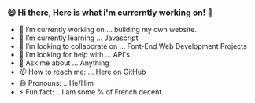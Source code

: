 ### 😄 Hi there, Here is what i'm currerntly working on! 👋


- 🔭 I’m currently working on ... building my own website.
- 🌱 I’m currently learning ... Javascript
- 👯 I’m looking to collaborate on ... Font-End Web Development Projects
- 🤔 I’m looking for help with ... API's
- 💬 Ask me about ... Anything
- 📫 How to reach me: ... [Here on GitHub](https://github.com/iosvaldo)
- 😄 Pronouns: ...He/Him
- ⚡ Fun fact: ...I am some % of French decent. 
